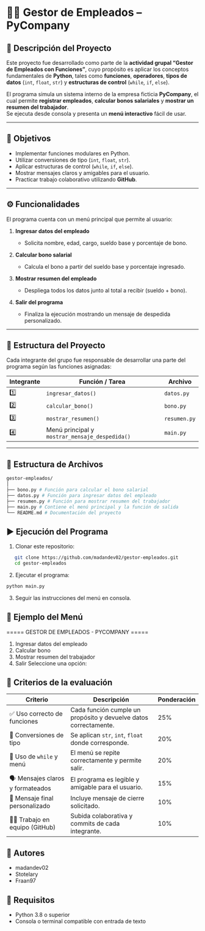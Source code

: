 # 👨‍💼 Gestor de Empleados – PyCompany

## 📘 Descripción del Proyecto

Este proyecto fue desarrollado como parte de la **actividad grupal “Gestor de Empleados con Funciones”**, cuyo propósito es aplicar los conceptos fundamentales de **Python**, tales como **funciones**, **operadores**, **tipos de datos** (`int`, `float`, `str`) y **estructuras de control** (`while`, `if`, `else`).

El programa simula un sistema interno de la empresa ficticia **PyCompany**, el cual permite **registrar empleados**, **calcular bonos salariales** y **mostrar un resumen del trabajador**.  
Se ejecuta desde consola y presenta un **menú interactivo** fácil de usar.

---

## 🎯 Objetivos

- Implementar funciones modulares en Python.  
- Utilizar conversiones de tipo (`int`, `float`, `str`).  
- Aplicar estructuras de control (`while`, `if`, `else`).  
- Mostrar mensajes claros y amigables para el usuario.  
- Practicar trabajo colaborativo utilizando **GitHub**.

---

## ⚙️ Funcionalidades

El programa cuenta con un menú principal que permite al usuario:

1. **Ingresar datos del empleado**  
   - Solicita nombre, edad, cargo, sueldo base y porcentaje de bono.

2. **Calcular bono salarial**  
   - Calcula el bono a partir del sueldo base y porcentaje ingresado.

3. **Mostrar resumen del empleado**  
   - Despliega todos los datos junto al total a recibir (sueldo + bono).

4. **Salir del programa**  
   - Finaliza la ejecución mostrando un mensaje de despedida personalizado.

---

## 🧠 Estructura del Proyecto

Cada integrante del grupo fue responsable de desarrollar una parte del programa según las funciones asignadas:

| Integrante | Función / Tarea | Archivo |
|-------------|------------------|----------|
| 1️⃣ | `ingresar_datos()` | `datos.py` |
| 2️⃣ | `calcular_bono()` | `bono.py` |
| 3️⃣ | `mostrar_resumen()` | `resumen.py` |
| 4️⃣ | Menú principal y `mostrar_mensaje_despedida()` | `main.py` |

---

## 🧩 Estructura de Archivos

```bash
gestor-empleados/
│
├── bono.py # Función para calcular el bono salarial
├── datos.py # Función para ingresar datos del empleado
├── resumen.py # Función para mostrar resumen del trabajador
├── main.py # Contiene el menú principal y la función de salida
└── README.md # Documentación del proyecto
```

## ▶️ Ejecución del Programa

1. Clonar este repositorio:

```bash
   git clone https://github.com/madandev02/gestor-empleados.git
   cd gestor-empleados
```

2. Ejecutar el programa:
```bash
python main.py
```

3. Seguir las instrucciones del menú en consola.

## 🧾 Ejemplo del Menú

===== GESTOR DE EMPLEADOS - PYCOMPANY =====
1. Ingresar datos del empleado
2. Calcular bono
3. Mostrar resumen del trabajador
4. Salir
Seleccione una opción:

## 🏁 Criterios de la evaluación
| Criterio                          | Descripción                                                      | Ponderación |
| --------------------------------- | ---------------------------------------------------------------- | ----------- |
| ✅ Uso correcto de funciones       | Cada función cumple un propósito y devuelve datos correctamente. | 25%         |
| 🔢 Conversiones de tipo           | Se aplican `str`, `int`, `float` donde corresponde.              | 20%         |
| 🔁 Uso de `while` y menú          | El menú se repite correctamente y permite salir.                 | 20%         |
| 🗣️ Mensajes claros y formateados | El programa es legible y amigable para el usuario.               | 15%         |
| 💬 Mensaje final personalizado    | Incluye mensaje de cierre solicitado.                            | 10%         |
| 🧑‍💻 Trabajo en equipo (GitHub)  | Subida colaborativa y commits de cada integrante.                | 10%         |

## 👥 Autores
- madandev02
- Stotelary 
- Fraan97

## 🐍 Requisitos

- Python 3.8 o superior
- Consola o terminal compatible con entrada de texto
